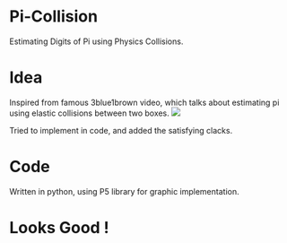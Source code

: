 # Pi-Collision
Estimating Digits of Pi using Physics Collisions.

# Idea
Inspired from famous 3blue1brown video, which talks about estimating pi using elastic collisions between two boxes.
[![](http://img.youtube.com/vi/HEfHFsfGXjs/0.jpg)](http://www.youtube.com/watch?v=HEfHFsfGXjs "3Blue1Brown")

Tried to implement in code, and added the satisfying clacks.


# Code
Written in python, using P5 library for graphic implementation.

# Looks Good !
